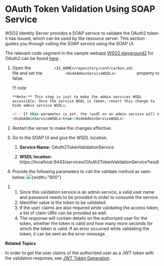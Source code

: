 # OAuth Token Validation Using SOAP Service

WSO2 Identity Server provides a SOAP service to validate the OAuth2
token it has issued, which can be used by the resource server. This
section guides you through calling the SOAP service using the SOAP UI.

The relevant code segment in the sample webapp [WSO2
playground2](../../using-wso2-identity-server/downloading-a-sample) for OAuth2 can be found
[here](https://github.com/wso2/product-is/blob/5.x.x/modules/samples/oauth2/playground2/src/main/org/wso2/sample/identity/oauth2/OAuth2ServiceClient.java)
.

1.  Open the `           <IS_HOME>/repository/conf/carbon.xml          `
    file and set the `           <HideAdminServiceWSDLs>          `
    property to false.

    !!! note
    
        **Note:** This step is just to make the admin services WSDL
        accessible. Once the service WSDL is taken, revert this change to
        hide admin service WSDLs.
    

    ``` java
    <!-- If this parameter is set, the ?wsdl on an admin service will not give the admin service wsdl. --> 
    <HideAdminServiceWSDLs>true</HideAdminServiceWSDLs>
    ```

2.  Restart the server to make the changes effective.

3.  Go to the SOAP UI and give the WSDL location.
    1.  **Service Name:** OAuth2TokenValidationService

    2.  **WSDL location:**
        https://localhost:9443/services/OAuth2TokenValidationService?wsdl

4.  Provide the following parameters to call the validate method as seen
    below. ![](attachments/103329621/103329622.png){width="900"}

<!-- -->

1.  1.  Since this validation service is an admin service, a valid user
        name and password needs to be provided in order to consume the
        service.
    2.  Identifier value is the token to be validated.
    3.  If the user claims are also required while validating the access
        token, a list of claim URIs can be provided as well.
    4.  The response will contain details on the authorized user for the
        token, whether the token is valid and how many more seconds for
        which the token is valid. If an error occurred while validating
        the token, it can be sent as the error message.

**Related Topics**

In order to get the user claims of the authorized user as a JWT token
with the validation response, see [JWT Token
Generation](_JWT_Token_Generation_) .
